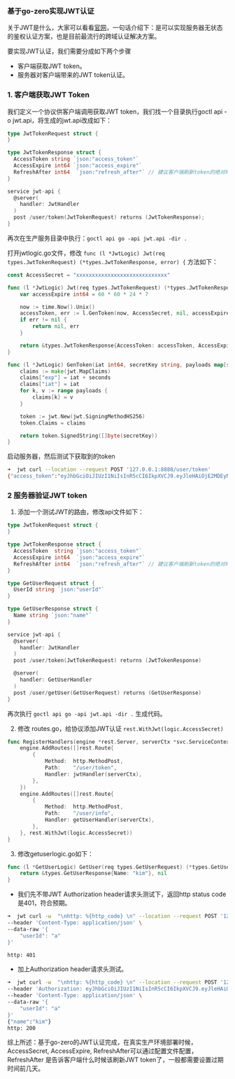 ### 基于go-zero实现JWT认证

关于JWT是什么，大家可以看看[官网](https://jwt.io/)，一句话介绍下：是可以实现服务器无状态的鉴权认证方案，也是目前最流行的跨域认证解决方案。

要实现JWT认证，我们需要分成如下两个步骤

* 客户端获取JWT token。
* 服务器对客户端带来的JWT token认证。

### 1.  客户端获取JWT Token

我们定义一个协议供客户端调用获取JWT token，我们找一个目录执行goctl api -o jwt.api，将生成的jwt.api改成如下：

````go
type JwtTokenRequest struct {
}

type JwtTokenResponse struct {
  AccessToken string `json:"access_token"`
  AccessExpire int64 `json:"access_expire"`
  RefreshAfter int64  `json:"refresh_after"` // 建议客户端刷新token的绝对时间
}

service jwt-api {
  @server(
    handler: JwtHandler
  )
  post /user/token(JwtTokenRequest) returns (JwtTokenResponse);
}
````

再次在生产服务目录中执行：`goctl api go -api jwt.api -dir .`

打开jwtlogic.go文件，修改 `func (l *JwtLogic) Jwt(req types.JwtTokenRequest) (*types.JwtTokenResponse, error) {` 方法如下：

```go
const AccessSecret = "xxxxxxxxxxxxxxxxxxxxxxxxxxxxx"

func (l *JwtLogic) Jwt(req types.JwtTokenRequest) (*types.JwtTokenResponse, error) {
	var accessExpire int64 = 60 * 60 * 24 * 7

	now := time.Now().Unix()
	accessToken, err := l.GenToken(now, AccessSecret, nil, accessExpire)
	if err != nil {
		return nil, err
	}

	return &types.JwtTokenResponse{AccessToken: accessToken, AccessExpire: now + accessExpire, RefreshAfter: now + accessExpire/2}, nil
}

func (l *JwtLogic) GenToken(iat int64, secretKey string, payloads map[string]interface{}, seconds int64) (string, error) {
	claims := make(jwt.MapClaims)
	claims["exp"] = iat + seconds
	claims["iat"] = iat
	for k, v := range payloads {
		claims[k] = v
	}

	token := jwt.New(jwt.SigningMethodHS256)
	token.Claims = claims

	return token.SignedString([]byte(secretKey))
}
```

启动服务器，然后测试下获取到的token

```sh
➜  jwt curl --location --request POST '127.0.0.1:8888/user/token'
{"access_token":"eyJhbGciOiJIUzI1NiIsInR5cCI6IkpXVCJ9.eyJleHAiOjE2MDEyNjE0MjksImlhdCI6MTYwMDY1NjYyOX0.6u_hpE_4m5gcI90taJLZtvfekwUmjrbNJ-5saaDGeQc","access_expire":1601261429,"refresh_after":1600959029}
```



### 2 服务器验证JWT token

1. 添加一个测试JWT的路由，修改api文件如下：

```go
type JwtTokenRequest struct {
}

type JwtTokenResponse struct {
  AccessToken  string `json:"access_token"`
  AccessExpire int64  `json:"access_expire"`
  RefreshAfter int64  `json:"refresh_after"` // 建议客户端刷新token的绝对时间
}

type GetUserRequest struct {
  UserId string `json:"userId"`
}

type GetUserResponse struct {
  Name string `json:"name"`
}

service jwt-api {
  @server(
    handler: JwtHandler
  )
  post /user/token(JwtTokenRequest) returns (JwtTokenResponse)

  @server(
    handler: GetUserHandler
  )
  post /user/getUser(GetUserRequest) returns (GetUserResponse)
}
```

再次执行 `goctl api go -api jwt.api -dir .` 生成代码。

2. 修改 routes.go，给协议添加JWT认证  `rest.WithJwt(logic.AccessSecret)`

```go
func RegisterHandlers(engine *rest.Server, serverCtx *svc.ServiceContext) {
	engine.AddRoutes([]rest.Route{
		{
			Method:  http.MethodPost,
			Path:    "/user/token",
			Handler: jwtHandler(serverCtx),
		},
	})
	engine.AddRoutes([]rest.Route{
		{
			Method:  http.MethodPost,
			Path:    "/user/info",
			Handler: getUserHandler(serverCtx),
		},
	}, rest.WithJwt(logic.AccessSecret))
}
```

3. 修改getuserlogic.go如下：

```go
func (l *GetUserLogic) GetUser(req types.GetUserRequest) (*types.GetUserResponse, error) {
	return &types.GetUserResponse{Name: "kim"}, nil
}
```

* 我们先不带JWT Authorization header请求头测试下，返回http status code是401，符合预期。

```sh
➜  jwt curl -w  "\nhttp: %{http_code} \n" --location --request POST '127.0.0.1:8888/user/info' \
--header 'Content-Type: application/json' \
--data-raw '{
    "userId": "a"
}'

http: 401
```

* 加上Authorization header请求头测试。

```sh
➜  jwt curl -w  "\nhttp: %{http_code} \n" --location --request POST '127.0.0.1:8888/user/info' \
--header 'Authorization: eyJhbGciOiJIUzI1NiIsInR5cCI6IkpXVCJ9.eyJleHAiOjE2MDEyNjE0MjksImlhdCI6MTYwMDY1NjYyOX0.6u_hpE_4m5gcI90taJLZtvfekwUmjrbNJ-5saaDGeQc' \
--header 'Content-Type: application/json' \
--data-raw '{
    "userId": "a"
}'
{"name":"kim"}
http: 200
```



综上所述：基于go-zero的JWT认证完成，在真实生产环境部署时候，AccessSecret, AccessExpire, RefreshAfter可以通过配置文件配置，RefreshAfter 是告诉客户端什么时候该刷新JWT token了，一般都需要设置过期时间前几天。
